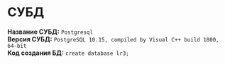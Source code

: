 # СУБД

**Название СУБД:** ```Postgresql```
<br/>
**Версия СУБД:** ```PostgreSQL 10.15, compiled by Visual C++ build 1800, 64-bit```
<br/>
**Код создания БД:** ```create database lr3;```